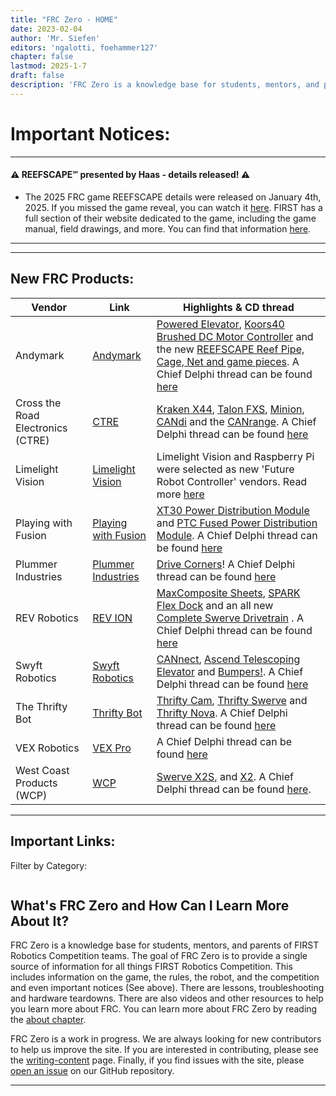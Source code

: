 ```yaml
---
title: "FRC Zero - HOME"
date: 2023-02-04
author: 'Mr. Siefen'
editors: 'ngalotti, foehammer127'
chapter: false
lastmod: 2025-1-7
draft: false
description: 'FRC Zero is a knowledge base for students, mentors, and parents of FIRST Robotics Competition teams. The goal of FRC Zero is to provide a single source of information for all things FIRST Robotics Competition. This includes information on the game, the rules, the robot, and the competition. There are lessons, troubleshooting and hardware teardowns. There are also videos and other resources to help you learn more about FRC.'
---
```


# Important Notices:
---

#### &#x26A0; REEFSCAPE℠ presented by Haas - details released! &#x26A0;
- The 2025 FRC game REEFSCAPE details were released on January 4th, 2025. If you missed the game reveal, you can watch it [here](https://www.youtube.com/watch?v=5vNlf2O94wQ). FIRST has a full section of their website dedicated to the game, including the game manual, field drawings, and more. You can find that information [here](https://www.firstinspires.org/robotics/frc/game-and-season).

---
<script src="//rss.bloople.net/?url=https%3A%2F%2Fcommunity.firstinspires.org%2Frss.xml&detail=-1&limit=5&showicon=true&type=js"></script>
---

## New FRC Products:
<!-- Table for vendor name, new products link/homepage, and product highlights if available -->
| Vendor | Link | Highlights & CD thread |
| --- | --- | --- |
| Andymark | <a href="https://www.andymark.com/categories/new-products-for-2025" target="_blank">Andymark</a> | <a href="https://www.andymark.com/products/powered-elevator" target="_blank">Powered Elevator</a>, <a href="https://www.andymark.com/am-5600" target="_blank">Koors40 Brushed DC Motor Controller</a> and the new <a href="https://www.andymark.com/am-5600" target="_blank">REEFSCAPE Reef Pipe, Cage, Net and game pieces</a>. A Chief Delphi thread can be found <a href="https://www.chiefdelphi.com/t/andymark-2024-2025-product-releases-updates/471947" target="_blank">here</a> |
| Cross the Road Electronics (CTRE) | <a href="https://store.ctr-electronics.com/collections/all-products?filter.v.price.gte=&filter.v.price.lte=&sort_by=created-descending" target="_blank">CTRE</a> | <a href="https://store.ctr-electronics.com/products/kraken-x44" target="_blank">Kraken X44</a>, <a href="https://store.ctr-electronics.com/products/talon-fxs" target="_blank">Talon FXS</a>, <a href="https://store.ctr-electronics.com/products/minion-brushless-motor" target="_blank">Minion</a>, <a href="https://store.ctr-electronics.com/products/candi" target="_blank">CANdi</a> and the <a href="https://store.ctr-electronics.com/products/canrange" target="_blank">CANrange</a>. A Chief Delphi thread can be found <a href="https://www.chiefdelphi.com/t/ctr-electronics-2024-25-new-products/473711" target="_blank">here</a> |
| Limelight Vision | <a href="https://limelightvision.io/" target="_blank">Limelight Vision</a> | Limelight Vision and Raspberry Pi were selected as new 'Future Robot Controller' vendors. Read more <a href="https://community.firstinspires.org/introducing-the-future-mobile-robot-controller" target="_blank">here</a> |
| Playing with Fusion | <a href="https://www.playingwithfusion.com/static/frc.php" target="_blank">Playing with Fusion</a> | <a href="https://www.playingwithfusion.com/productview.php?pdid=237&catid=1017" target="_blank">XT30 Power Distribution Module</a> and <a href="https://www.playingwithfusion.com/productview.php?catid=1017&pdid=238" target="_blank">PTC Fused Power Distribution Module</a>. A Chief Delphi thread can be found <a href="https://www.chiefdelphi.com/t/playing-with-fusion-2025-product-launch-power-distribution-lasers-can-and-more/478098" target="_blank">here</a> |
| Plummer Industries | <a href="https://plummerindustries.com/" target="_blank">Plummer Industries</a> | <a href="https://plummerindustries.com/robotics/shop#!/Swerve/c/139191062" target="_blank">Drive Corners</a>! A Chief Delphi thread can be found <a href="https://www.chiefdelphi.com/t/plummer-industries-24-25-product-releases-updates/468832" target="_blank">here</a> |
| REV Robotics | <a href="https://www.revrobotics.com/ion/new-products/" target="_blank">REV ION</a> | <a href="https://www.revrobotics.com/MAXComposite-Sheets/" target="_blank">MaxComposite Sheets</a>, <a href="https://www.revrobotics.com/rev-11-2858/" target="_blank">SPARK Flex Dock</a> and an all new <a href="https://www.revrobotics.com/rev-25-3270/" target="_blank">Complete Swerve Drivetrain</a> . A Chief Delphi thread can be found <a href="https://www.chiefdelphi.com/t/rev-robotics-2024-2025/471083" target="_blank">here</a> |
| Swyft Robotics | <a href="https://swyftrobotics.com/collections/frc?filter.v.price.gte=&filter.v.price.lte=&sort_by=created-descending" target="_blank">Swyft Robotics</a> | <a href="https://swyftrobotics.com/products/swyft-cannect-wiring-system" target="_blank">CANnect</a>, <a href="https://swyftrobotics.com/products/swyft-ascend-frc-ftc-telescoping-elevator" target="_blank">Ascend Telescoping Elevator</a> and <a href="https://swyftrobotics.com/products/preorder-swyft-bumpers" target="_blank">Bumpers!</a>. A Chief Delphi thread can be found <a href="https://www.chiefdelphi.com/t/swyft-robotics-new-products-for-2024-2025/470968" target="_blank">here</a> |
| The Thrifty Bot | <a href="https://www.thethriftybot.com/collections/newest-products" target="_blank">Thrifty Bot</a> | <a href="https://www.thethriftybot.com/products/thriftycam" target="_blank">Thrifty Cam</a>, <a href="https://www.thethriftybot.com/products/thrifty-swerve" target="_blank">Thrifty Swerve</a> and <a href="https://www.thethriftybot.com/products/thrifty-nova" target="_blank">Thrifty Nova</a>. A Chief Delphi thread can be found <a href="https://www.chiefdelphi.com/t/the-thrifty-bot-2024-2025-product-releases-updates/471554" target="_blank">here</a> |
| VEX Robotics | <a href="https://www.vexrobotics.com/pro/all/?sortBy=vex_m2_vexrobotics_products_created_at_desc&vex_site=product_hits&q=__empty__" target="_blank">VEX Pro</a> | A Chief Delphi thread can be found <a href="https://www.chiefdelphi.com/t/vexpro-new-products-2024-2025/477293" target="_blank">here</a> |
| West Coast Products (WCP) | <a href="https://wcproducts.com/#template--16753656660180__15776287250711" target="_blank">WCP</a>| <a href="https://wcproducts.com/blogs/wcp-blog/product-highlight-swerve-x2s" target="_blank">Swerve X2S,</a> and <a href="https://wcproducts.com/blogs/wcp-blog/product-highlight-2025-robot-chassis" target="_blank">X2</a>. A Chief Delphi thread can be found <a href="https://www.chiefdelphi.com/t/wcp-2024-25-product-release-updates/471152" target="_blank">here</a>. |
---

## Important Links:

<p>Filter by Category:</p>
<ul id="categoryFilters" style="list-style-type: none; display: flex; flex-wrap: wrap;"></ul>

<div id="cardsContainer"></div>

<script>
    const linksData = {
        "Official Resources": [
            { title: "docs.wpilib.org", description: "The official documentation for the WPILib libraries.", url: "https://docs.wpilib.org" },
            { title: "REV Robotics", description: "The official documentation for the REV Robotics hardware.", url: "https://www.revrobotics.com/" },
            { title: "CTRE Phoenix", description: "The official documentation for the CTRE Phoenix hardware.", url: "https://www.ctr-electronics.com/" },
            { title: "FIRST Robotics Competition", description: "The official FIRST Robotics Competition website.", url: "https://www.firstinspires.org/robotics/frc" }
        ],
        "Community Resources": [
            { title: "gm0 Website", description: "The FTC website that inspired us to create FRC Zero.", url: "https://gm0.org/" },
            { title: "FRCDesign.org", description: "FRCDesign.org is a comprehensive learning guide and technical reference for FRC design using Onshape", url: "https://www.frcdesign.org/" },
            { title: "Unofficial FRC Mechanism Encyclopedia", description: "A website with information on different mechanisms. Handy for engineering design research.", url: "https://www.projectb.net.au/resources/robot-mechanisms/" },
            { title: "Chief Delphi", description: "The official FIRST Robotics Competition forum.", url: "https://www.chiefdelphi.com/" },
            { title: "CD-Stats", description: "A web app that visualizes your Chief Delphi usage history, created by Connor Horn: https://github.com/ConnorHorn", url: "https://cd-stats.com/" },
            { title: "FRC China Wiki", description: "A Wiki for FRC China created by Teams 6353, 6940, and 6941 from Shanghai.", url: "https://wiki.firstrobotics.com.cn/" },
        ],
        "Tools": [
            { title: "VC Tools", description: "A suite of productivity tools for FIRST Volunteer Coordinators", url: "https://volunteer.systems/index.html" },
            { title: "GoFundRobots.org", description: "A website that helps you share your fundraising events.", url: "https://www.gofundrobots.org/" },
            { title: "FRC Group Tracker", description: "The FRC Group Tracker is a tool developed designed to track the performance for groups of teams over time, to highlight trends that affect more than just a single team.", url: "https://milligansarah.github.io/frc-group-tracker/" },
            { title: "FindRobotParts", description: "A website that helps you find parts for your robot.", url: "https://www.findrobotparts.com/" },
            { title: "The Blue Alliance", description: "The official FIRST Robotics Competition event and match information website.", url: "https://www.thebluealliance.com/" },
            { title: "Statbotics", description: "Modern FRC data and analytics.", url: "https://statbotics.io/" },
            { title: "Nexus for FRC", description: "For teams Get notified when it's time to queue. View upcoming matches, event announcements, and more from anywhere. For events Elevate the team experience at your event with Nexus. Empower your volunteers with tools for queuing, inspection, announcements and more.", url: "https://frc.nexus/en/" },
            { title: "Cache CAD", description: "A file management interface for Google Drive™ that allows selective syncing of files. This makes it ideal for managing engineering or CAD projects where multiple users need to edit files.", url: "https://www.cachecad.com//" },
            { title: "FRC Tools", description: "Semantics Rules Search.", url: "https://frctools.com/"}
        ],
        "Media": [
            { title: "FRC YouTube", description: "The official FIRST Robotics Competition YouTube channel.", url: "https://www.youtube.com/user/FRCGamesense" },
            { title: "FRC Twitch", description: "The official FIRST Robotics Competition Twitch channel.", url: "https://www.twitch.tv/firstinspires" },
            { title: "RoboZone", description: "RoboZone is the original channel dedicated to competitive high school and middle school robotics!", url: "https://www.youtube.com/channel/UC7Om-SUPp74wzLiAAPUQr4Q" },
            { title: "F.U.N. (First Update Now)", description: "FRC podcast online with great content and discussions.", url: "https://www.firstupdatesnow.com/" }
        ]
    };

    const categoryFilters = document.getElementById('categoryFilters');
for (let category in linksData) {
    const li = document.createElement('li');
    const label = document.createElement('label');
    const checkbox = document.createElement('input');
    checkbox.type = 'checkbox';
    checkbox.checked = true;
    checkbox.className = 'category';
    checkbox.dataset.target = category.replace(/\s+/g, '-'); 
    checkbox.style.marginRight = '5px';
    checkbox.style.marginLeft = '5px';
    label.style.marginRight = '10px';
    label.appendChild(checkbox);

    // Create a separate text node and append to the label
    const labelText = document.createTextNode(' ' + category);
    label.appendChild(labelText);

    li.appendChild(label);
    categoryFilters.appendChild(li);
}
  

    const cardsContainer = document.getElementById('cardsContainer');
    for (let category in linksData) {
        const card = document.createElement('div');
        card.className = 'card ' + category.replace(/\s+/g, '-'); 
        const h3 = document.createElement('h3');
        h3.innerText = category;
        card.appendChild(h3);
        const table = document.createElement('table');
        linksData[category].forEach(link => {
            const tr = document.createElement('tr');
            const td1 = document.createElement('td');
            td1.innerText = link.title;
            const td2 = document.createElement('td');
            td2.innerText = link.description;
            const td3 = document.createElement('td');
            const a = document.createElement('a');
            a.href = link.url;
            a.innerText = 'Visit';
            a.target = "_blank";
            td3.appendChild(a);
            tr.appendChild(td1);
            tr.appendChild(td2);
            tr.appendChild(td3);
            table.appendChild(tr);
        });
        card.appendChild(table);
        cardsContainer.appendChild(card);
    }

    document.querySelectorAll('.category').forEach(checkbox => {
        checkbox.addEventListener('change', function () {
            const targetCategory = this.dataset.target;
            const card = document.querySelector('.card.' + targetCategory);
            if (this.checked) {
                card.style.display = 'block';
            } else {
                card.style.display = 'none';
            }
        });
    });
</script>

## What's FRC Zero and How Can I Learn More About It?

FRC Zero is a knowledge base for students, mentors, and parents of FIRST Robotics Competition teams.  The goal of FRC Zero is to provide a single source of information for all things FIRST Robotics Competition.  This includes information on the game, the rules, the robot, and the competition and even important notices (See above). There are lessons, troubleshooting and hardware teardowns.  There are also videos and other resources to help you learn more about FRC. You can learn more about FRC Zero by reading the [about chapter](/about/).

FRC Zero is a work in progress.  We are always looking for new contributors to help us improve the site.  If you are interested in contributing, please see the [writing-content](/about/writing-content) page. Finally, if you find issues with the site, please [open an issue](https://github.com/FRC0/FRC0site/issues/new/choose) on our GitHub repository.

---
